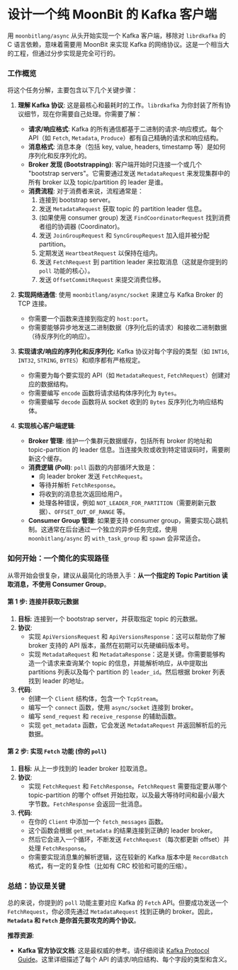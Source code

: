 # 设计一个纯 MoonBit 的 Kafka 客户端

用 `moonbitlang/async` 从头开始实现一个 Kafka 客户端，移除对 `librdkafka` 的 C 语言依赖，意味着需要用 MoonBit 来实现 Kafka 的网络协议。这是一个相当大的工程，但通过分步实现是完全可行的。

### 工作概览

将这个任务分解，主要包含以下几个关键步骤：

1.  **理解 Kafka 协议**: 这是最核心和最耗时的工作。`librdkafka` 为你封装了所有协议细节，现在你需要自己处理。你需要了解：
    *   **请求/响应格式**: Kafka 的所有通信都基于二进制的请求-响应模式。每个 API（如 `Fetch`, `Metadata`, `Produce`）都有自己精确的请求和响应结构。
    *   **消息格式**: 消息本身（包括 key, value, headers, timestamp 等）是如何序列化和反序列化的。
    *   **Broker 发现 (Bootstrapping)**: 客户端开始时只连接一个或几个 "bootstrap servers"。它需要通过发送 `MetadataRequest` 来发现集群中的所有 broker 以及 topic/partition 的 leader 是谁。
    *   **消费流程**: 对于消费者来说，流程通常是：
        1.  连接到 bootstrap server。
        2.  发送 `MetadataRequest` 获取 topic 的 partition leader 信息。
        3.  (如果使用 consumer group) 发送 `FindCoordinatorRequest` 找到消费者组的协调器 (Coordinator)。
        4.  发送 `JoinGroupRequest` 和 `SyncGroupRequest` 加入组并被分配 partition。
        5.  定期发送 `HeartbeatRequest` 以保持在组内。
        6.  发送 `FetchRequest` 到 partition leader 来拉取消息（这就是你提到的 `poll` 功能的核心）。
        7.  发送 `OffsetCommitRequest` 来提交消费位移。

2.  **实现网络通信**: 使用 `moonbitlang/async/socket` 来建立与 Kafka Broker 的 TCP 连接。
    *   你需要一个函数来连接到指定的 `host:port`。
    *   你需要能够异步地发送二进制数据（序列化后的请求）和接收二进制数据（待反序列化的响应）。

3.  **实现请求/响应的序列化和反序列化**: Kafka 协议对每个字段的类型（如 `INT16`, `INT32`, `STRING`, `BYTES`）和顺序都有严格规定。
    *   你需要为每个要实现的 API（如 `MetadataRequest`, `FetchRequest`）创建对应的数据结构。
    *   你需要编写 `encode` 函数将请求结构体序列化为 `Bytes`。
    *   你需要编写 `decode` 函数将从 socket 收到的 `Bytes` 反序列化为响应结构体。

4.  **实现核心客户端逻辑**:
    *   **Broker 管理**: 维护一个集群元数据缓存，包括所有 broker 的地址和 topic-partition 的 leader 信息。当连接失败或收到特定错误码时，需要刷新这个缓存。
    *   **消费逻辑 (Poll)**: `poll` 函数的内部循环大致是：
        *   向 leader broker 发送 `FetchRequest`。
        *   等待并解析 `FetchResponse`。
        *   将收到的消息批次返回给用户。
        *   处理各种错误，例如 `NOT_LEADER_FOR_PARTITION`（需要刷新元数据）、`OFFSET_OUT_OF_RANGE` 等。
    *   **Consumer Group 管理**: 如果要支持 consumer group，需要实现心跳机制。这通常在后台通过一个独立的异步任务完成，使用 `moonbitlang/async` 的 `with_task_group` 和 `spawn` 会非常适合。

### 如何开始：一个简化的实现路径

从零开始会很复杂，建议从最简化的场景入手：**从一个指定的 Topic Partition 读取消息，不使用 Consumer Group**。

#### 第 1 步: 连接并获取元数据

1.  **目标**: 连接到一个 bootstrap server，并获取指定 topic 的元数据。
2.  **协议**:
    *   实现 `ApiVersionsRequest` 和 `ApiVersionsResponse`：这可以帮助你了解 broker 支持的 API 版本，虽然在初期可以先硬编码版本号。
    *   实现 `MetadataRequest` 和 `MetadataResponse`：这是关键。你需要能够构造一个请求来查询某个 topic 的信息，并能解析响应，从中提取出 partitions 列表以及每个 partition 的 `leader_id`。然后根据 broker 列表找到 leader 的地址。
3.  **代码**:
    *   创建一个 `Client` 结构体，包含一个 `TcpStream`。
    *   编写一个 `connect` 函数，使用 `async/socket` 连接到 broker。
    *   编写 `send_request` 和 `receive_response` 的辅助函数。
    *   实现 `get_metadata` 函数，它会发送 `MetadataRequest` 并返回解析后的元数据。

#### 第 2 步: 实现 `Fetch` 功能 (你的 `poll`)

1.  **目标**: 从上一步找到的 leader broker 拉取消息。
2.  **协议**:
    *   实现 `FetchRequest` 和 `FetchResponse`。`FetchRequest` 需要指定要从哪个 topic-partition 的哪个 offset 开始拉取，以及最大等待时间和最小/最大字节数。`FetchResponse` 会返回一批消息。
3.  **代码**:
    *   在你的 `Client` 中添加一个 `fetch_messages` 函数。
    *   这个函数会根据 `get_metadata` 的结果连接到正确的 leader broker。
    *   然后它会进入一个循环，不断发送 `FetchRequest`（每次都更新 offset）并处理 `FetchResponse`。
    *   你需要实现消息集的解析逻辑，这在较新的 Kafka 版本中是 `RecordBatch` 格式，有一定的复杂性（比如有 CRC 校验和可能的压缩）。

### 总结：协议是关键

总的来说，你提到的 `poll` 功能主要对应 Kafka 的 `Fetch` API。但要成功发送一个 `FetchRequest`，你必须先通过 `MetadataRequest` 找到正确的 broker。因此，**`Metadata` 和 `Fetch` 是你首先要攻克的两个协议**。

**推荐资源**:

*   **Kafka 官方协议文档**: 这是最权威的参考。请仔细阅读 [Kafka Protocol Guide](https://kafka.apache.org/protocol)。这里详细描述了每个 API 的请求/响应结构、每个字段的类型和含义。
